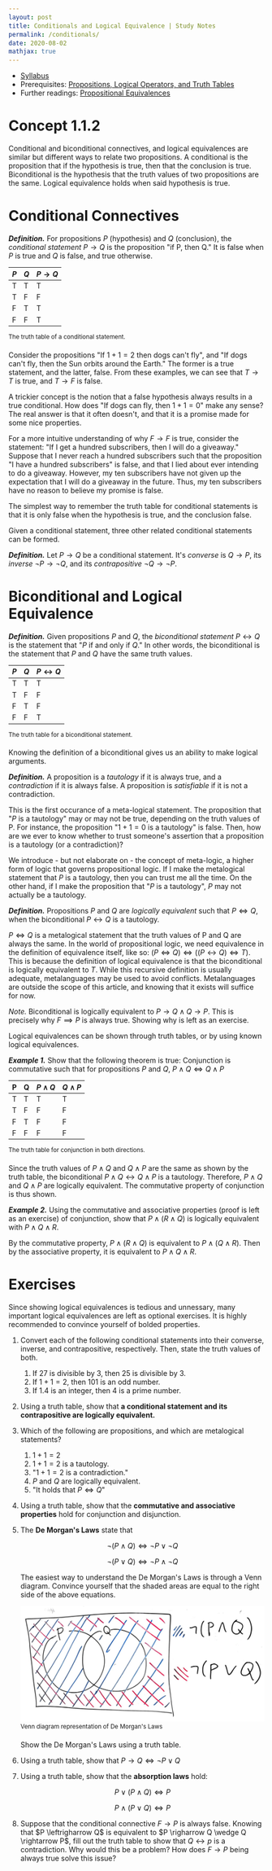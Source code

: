```yaml
---
layout: post
title: Conditionals and Logical Equivalence | Study Notes
permalink: /conditionals/
date: 2020-08-02
mathjax: true
---
```


* [Syllabus](/studynotes)
* Prerequisites: [Propositions, Logical Operators, and Truth Tables](/propositions)
* Further readings: [Propositional Equivalences](/equivalences)

# Concept 1.1.2

Conditional and biconditional connectives, and logical equivalences are similar but different ways to relate two propositions. A conditional is the proposition that if the hypothesis is true, then that the conclusion is true. Biconditional is the hypothesis that the truth values of two propositions are the same. Logical equivalence holds when said hypothesis is true. 

# Conditional Connectives

***Definition.*** For propositions *P* (hypothesis) and *Q* (conclusion), the *conditional statement* $P \rightarrow Q$ is the proposition "if P, then Q." It is false when *P* is true and *Q* is false, and true otherwise.  

| $P$ | $Q$ | $P \rightarrow Q$ |
|-----|-----|-------------------|
| T   | T   | T                 |
| T   | F   | F                 |
| F   | T   | T                 |
| F   | F   | T                 |

<sup>The truth table of a conditional statement.</sup>

Consider the propositions "If $1 + 1 = 2$ then dogs can't fly", and "If dogs can't fly, then the Sun orbits around the Earth." The former is a true statement, and the latter, false. From these examples, we can see that $T \rightarrow T$ is true, and $T \rightarrow F$ is false. 

A trickier concept is the notion that a false hypothesis always results in a true conditional. How does "If dogs can fly, then $1 + 1 = 0$" make any sense? The real answer is that it often doesn't, and that it is a promise made for some nice properties. 

For a more intuitive understanding of why $F \rightarrow F$ is true, consider the statement: "If I get a hundred subscribers, then I will do a giveaway." Suppose that I never reach a hundred subscribers such that the proposition "I have a hundred subscribers" is false, and that I lied about ever intending to do a giveaway. However, my ten subscribers have not given up the expectation that I will do a giveaway in the future. Thus, my ten subscribers have no reason to believe my promise is false. 

The simplest way to remember the truth table for conditional statements is that it is only false when the hypothesis is true, and the conclusion false. 

Given a conditional statement, three other related conditional statements can be formed. 

***Definition.*** Let $P \rightarrow Q$ be a conditional statement. It's *converse* is $Q \rightarrow P$, its *inverse* $\neg P \rightarrow \neg Q$, and its *contrapositive* $\neg Q \rightarrow \neg P$. 

# Biconditional and Logical Equivalence

***Definition.*** Given propositions *P* and *Q*, the *biconditional statement* $P \leftrightarrow Q$ is the statement that "*P* if and only if *Q*." In other words, the biconditional is the statement that *P* and *Q* have the same truth values. 

| $P$ | $Q$ | $P \leftrightarrow Q$ |
|-----|-----|-----------------------|
| T   | T   | T                     |
| T   | F   | F                     |
| F   | T   | F                     |
| F   | F   | T                     |

<sup>The truth table for a biconditional statement.</sup>

Knowing the definition of a biconditional gives us an ability to make logical arguments. 

***Definition.*** A proposition is a *tautology* if it is always true, and a *contradiction* if it is always false. A proposition is *satisfiable* if it is not a contradiction. 

This is the first occurance of a meta-logical statement. The proposition that "*P* is a tautology" may or may not be true, depending on the truth values of P. For instance, the proposition "$1+1=0$ is a tautology" is false. Then, how are we ever to know whether to trust someone's assertion that a proposition is a tautology (or a contradiction)? 

We introduce - but not elaborate on - the concept of meta-logic, a higher form of logic that governs propositional logic. If I make the metalogical statement that *P* is a tautology, then you can trust me all the time. On the other hand, if I make the proposition that "*P* is a tautology", *P* may not actually be a tautology. 

***Definition.*** Propositions *P* and *Q* are *logically equivalent* such that $P \Leftrightarrow Q$, when the biconditional $P \leftrightarrow Q$ is a tautology. 


$P \Leftrightarrow Q$ is a metalogical statement that the truth values of P and Q are always the same. In the world of propositional logic, we need equivalence in the definition of equivalence itself, like so: $(P \Leftrightarrow Q) \Leftrightarrow ((P \leftrightarrow Q) \Leftrightarrow T)$. This is because the definition of logical equivalence is that the biconditional is logically equivalent to *T*. While this recursive definition is usually adequate, metalanguages may be used to avoid conflicts. Metalanguages are outside the scope of this article, and knowing that it exists will suffice for now. 

*Note.* Biconditional is logically equivalent to $P \rightarrow Q \wedge Q \rightarrow P$. This is precisely why $F \implies P$ is always true. Showing why is left as an exercise. 

Logical equivalences can be shown through truth tables, or by using known logical equivalences. 

***Example 1.*** Show that the following theorem is true: Conjunction is commutative such that for propositions *P* and *Q*, $P \wedge Q \Leftrightarrow Q \wedge P$

| P | Q | $P \wedge Q$ | $Q \wedge P$ |
|---|---|--------------|--------------|
| T | T | T            | T            |
| T | F | F            | F            |
| F | T | F            | F            |
| F | F | F            | F            |

<sup>The truth table for conjunction in both directions.</sup>

Since the truth values of $P \wedge Q$ and $Q \wedge P$ are the same as shown by the truth table, the biconditional $P \wedge Q \leftrightarrow Q \wedge P$ is a tautology. Therefore, $P \wedge Q$ and $Q \wedge P$ are logically equivalent. The commutative property of conjunction is thus shown. 

***Example 2.*** Using the commutative and associative properties (proof is left as an exercise) of conjunction, show that $P \wedge (R \wedge Q)$ is logically equivalent with $P \wedge Q \wedge R$. 

By the commutative property, $P \wedge (R \wedge Q)$ is equivalent to $P \wedge (Q \wedge R)$. Then by the associative property, it is equivalent to $P \wedge Q \wedge R$. 

# Exercises

Since showing logical equivalences is tedious and unnessary, many important logical equivalences are left as optional exercises. It is highly recommended to convince yourself of bolded properties. 

1. Convert each of the following conditional statements into their converse, inverse, and contrapositive, respectively. Then, state the truth values of both. 

    1. If 27 is divisible by 3, then 25 is divisible by 3. 
    2. If $1 + 1 = 2$, then 101 is an odd number. 
    3. If 1.4 is an integer, then 4 is a prime number. 

2. Using a truth table, show that **a conditional statement and its contrapositive are logically equivalent.** 

3. Which of the following are propositions, and which are metalogical statements?
    
    1. $1 + 1 = 2$
    2. $1 + 1 = 2$ is a tautology. 
    3. "$1 + 1 = 2$ is a contradiction."
    4. *P* and *Q* are logically equivalent. 
    5. "It holds that $P \Leftrightarrow Q$"
    
4. Using a truth table, show that the **commutative and associative properties** hold for conjunction and disjunction. 

5. The **De Morgan's Laws** state that 

    $$\neg (P \wedge Q) \Leftrightarrow \neg P \vee \neg Q$$
    
    $$\neg (P \vee Q) \Leftrightarrow \neg P \wedge \neg Q$$
    
    The easiest way to understand the De Morgan's Laws is through a Venn diagram. Convince yourself that the shaded areas are equal to the right side of the above equations. 
    
    ![](/Media/conditionals-demorgans.jpeg)
    <sup>Venn diagram representation of De Morgan's Laws</sup>

    Show the De Morgan's Laws using a truth table. 

6. Using a truth table, show that $P \rightarrow Q \Leftrightarrow \neg P \vee Q$

7. Using a truth table, show that the **absorption laws** hold: 

    $$P \vee ( P \wedge Q ) \Leftrightarrow P$$
    
    $$P \wedge ( P \vee Q ) \Leftrightarrow P$$ 

8. Suppose that the conditional connective $F \rightarrow P$ is always false. Knowing that $P \leftrigharrow Q$ is equivalent to $P \righarrow Q \wedge Q \rightarrow P$, fill out the truth table to show that $Q \leftrightarrow p$ is a contradiction. Why would this be a problem? How does $F \rightarrow P$ being always true solve this issue?











